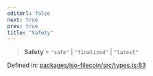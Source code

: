 ```yaml
---
editUrl: false
next: true
prev: true
title: "Safety"
---
```


> **Safety** = `"safe"` \| `"finalized"` \| `"latest"`

Defined in: [packages/iso-filecoin/src/types.ts:83](https://github.com/hugomrdias/filecoin/blob/main/packages/iso-filecoin/src/types.ts#L83)
